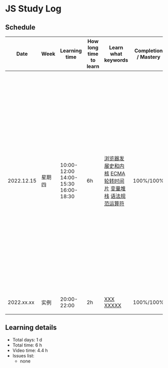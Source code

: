 # JS Study Log

## Schedule

<table>
    <thead>
        <tr>
            <th>Date</th>
            <th>Week</th>
            <th>Learning time</th>
            <th>How long time to learn</th>
            <th>Learn what keywords</th>
            <th>Completion / Mastery</th>
            <th>What you learned</th>
        </tr>
    </thead>
    <tbody>
        <tr>
            <td>2022.12.15</td>
            <td>星期四</td>
            <td>
              <span>10:00-12:00</span><br />
              <span>14:00-15:30</span><br />
              <span>16:00-18:30</span><br />
            </td>
            <td>6h</td>
            <td>
              <a href="https://github.com/lxmob/blog/blob/main/js%2B%2B/01_%E6%B5%8F%E8%A7%88%E5%99%A8%E5%8F%91%E5%B1%95%E5%8F%B2.md">浏览器发展史和内核</a>
              <a href="https://github.com/lxmob/blog/blob/main/js%2B%2B/02_ECMA.md#ecma">ECMA</a>
              <a href="https://github.com/lxmob/blog/blob/main/js%2B%2B/02_ECMA.md#js-%E5%BC%95%E6%93%8E">轮转时间片</a>
              <a href="https://github.com/lxmob/blog/blob/main/js%2B%2B/03_%E5%8F%98%E9%87%8F%E5%92%8C%E5%80%BC.md#js-%E5%80%BC">变量堆栈</a>
              <a href="https://github.com/lxmob/blog/blob/main/js%2B%2B/04_%E8%AF%AD%E6%B3%95%E8%A7%84%E8%8C%83.md">语法规范运算符</a>
            </td>
            <td>100%/100%</td>
            <td>
              <span>1、浏览器的历史发展过程</span><br />
              <span>2、五大主流浏览器的内核</span><br />
              <span>3、ecma组织标准</span><br />
              <span>4、编译型语言和解释型语言的区别</span><br />
              <span>5、js引擎是单线程，通过轮转时间片可以模拟多线程</span><br />
              <span>6、变量和基本数据类型引用数据类型，两者区别</span><br />
              <span>7、js语法规范运算符条件分支语句</span><br />
            </td>
        </tr>
         <tr>
            <td>2022.xx.xx</td>
            <td>实例</td>
            <td>20:00-22:00</td>
            <td>2h</td>
            <td>
              <a href="https://github.com/lxmob/blog">XXX</a>
              <a href="https://github.com/lxmob/blog">XXXXX</a>
            </td>
            <td>100%/100%</td>
            <td>
              <span>1、XXX</span><br />
              <span>2、XXXXXX</span>
            </td>
        </tr>
    </tbody>
</table>

## Learning details

- Total days: 1 d
- Total time: 6 h
- Video time: 4.4 h
- Issues list:
  - none
